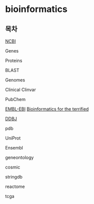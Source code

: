 # bioinformatics

## 목차

[NCBI](https://www.ncbi.nlm.nih.gov/)

Genes

Proteins

BLAST

Genomes

Clinical
    Clinvar

PubChem


[EMBL-EBI](https://www.ebi.ac.uk/)
    [Bioinformatics for the terrified](https://www.ebi.ac.uk/training/online/courses/bioinformatics-terrified/)

[DDBJ](https://www.ddbj.nig.ac.jp/index-e.html)

pdb

UniProt

Ensembl

geneontology

cosmic

stringdb

reactome

tcga

###